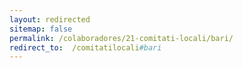```yaml
---
layout: redirected
sitemap: false
permalink: /colaboradores/21-comitati-locali/bari/
redirect_to:  /comitatilocali#bari
---
```

